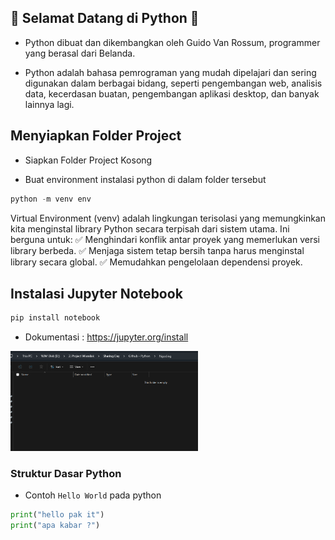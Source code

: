 ## 👋 Selamat Datang di Python 👋
- Python dibuat dan dikembangkan oleh Guido Van Rossum, programmer yang berasal dari Belanda.

- Python adalah bahasa pemrograman yang mudah dipelajari dan sering digunakan dalam berbagai bidang, seperti pengembangan web, analisis data, kecerdasan buatan, pengembangan aplikasi desktop, dan banyak lainnya lagi.

## Menyiapkan Folder Project
- Siapkan Folder Project Kosong

- Buat environment instalasi python di dalam folder tersebut

```python
python -m venv env
```

Virtual Environment (venv) adalah lingkungan terisolasi yang memungkinkan kita menginstal library Python secara terpisah dari sistem utama. Ini berguna untuk:
✅ Menghindari konflik antar proyek yang memerlukan versi library berbeda.
✅ Menjaga sistem tetap bersih tanpa harus menginstal library secara global.
✅ Memudahkan pengelolaan dependensi proyek.

## Instalasi Jupyter Notebook

```python
pip install notebook
```

- Dokumentasi : https://jupyter.org/install

<img src="image.png" width="300">

### Struktur Dasar Python

- Contoh `Hello World` pada python

```python
print("hello pak it")
print("apa kabar ?")
```

###